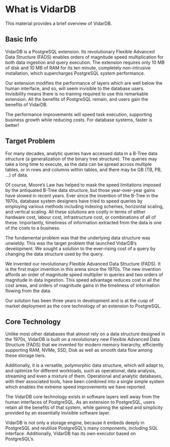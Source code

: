# What is VidarDB

This material provides a brief overview of VidarDB.

## Basic Info

VidarDB is a PostgreSQL extension. Its revolutionary Flexible Advanced Data Structure (FADS) enables orders of magnitude speed multiplication for both data ingestion and query execution. The extension requires only 10 MB of disk and 10 MB of RAM for its ten minute, completely non-intrusive installation, which supercharges PostgreSQL system performance.

Our extension modifies the performance of layers which are well below the human interface, and so, will seem invisible to the database users. Invisibility means there is no training required to use this remarkable extension. All the benefits of PostgreSQL remain, and users gain the benefits of VidarDB.

The performance improvements will speed task execution, supporting business growth while reducing costs. For database systems, faster is better!

## Target Problem

For many decades, analytic queries have accessed data in a B-Tree data structure (a generalization of the binary tree structure). The queries may take a long time to execute, as the data can be spread across multiple tables, or in rows and columns within tables, and there may be GB (TB, PB, …) of data.  

Of course, Moore’s Law has helped to mask the speed limitations imposed by the antiquated B-Tree data structure, but those year-over-year gains have slowed in recent years. Ever since the invention of the B-Tree in the 1970s, database system designers have tried to speed queries by employing various methods including indexing schemes, horizontal scaling, and vertical scaling. All these solutions are costly in terms of either hardware cost, labour cost, infrastructure cost, or combinations of all of these. Importantly, timeliness of information extracted from the data is one of the costs to a business.

The fundamental problem was that the underlying data structure was unwieldy. This was the target problem that launched VidarDB’s development. We sought a solution to the ever-rising cost of a query by changing the data structure used by the query.  

We invented our revolutionary Flexible Advanced Data Structure (FADS).  It is the first major invention in this arena since the 1970s. The new invention affords an order of magnitude speed multiplier in queries and two orders of magnitude in data ingestion. This speed advantage reduces cost in all the cost areas, and orders of magnitude gains in the timeliness of information flowing from the data.

Our solution has been three years in development and is at the cusp of market deployment as the core technology of an extension to PostgreSQL.

## Core Technology

Unlike most other databases that almost rely on a data structure designed in the 1970s, VidarDB is built on a revolutionary new Flexible Advanced Data Structure (FADS) that we invented for modern memory hierarchy, efficiently supporting RAM, NVMe, SSD, Disk as well as smooth data flow among these storage tiers.

Additionally, it is a versatile, polymorphic data structure, which will adapt to, and optimize for different workloads, such as operational, data analysis, streaming and even a mixture of them.  Operational and analytic databases, with their associated tools, have been combined into a single simple system which enables the extreme speed improvements we have reported.  

The VidarDB core technology exists in software layers well away from the human interfaces of PostgreSQL. As an extension to PostgreSQL, users retain all the benefits of that system, while gaining the speed and simplicity provided by an essentially invisible software layer.

VidarDB is not only a storage engine, because it embeds deeply in PostgreSQL and reutilize PostgreSQL’s many components, including SQL interface. Additionally, VidarDB has its own executor based on PostgreSQL’s.
